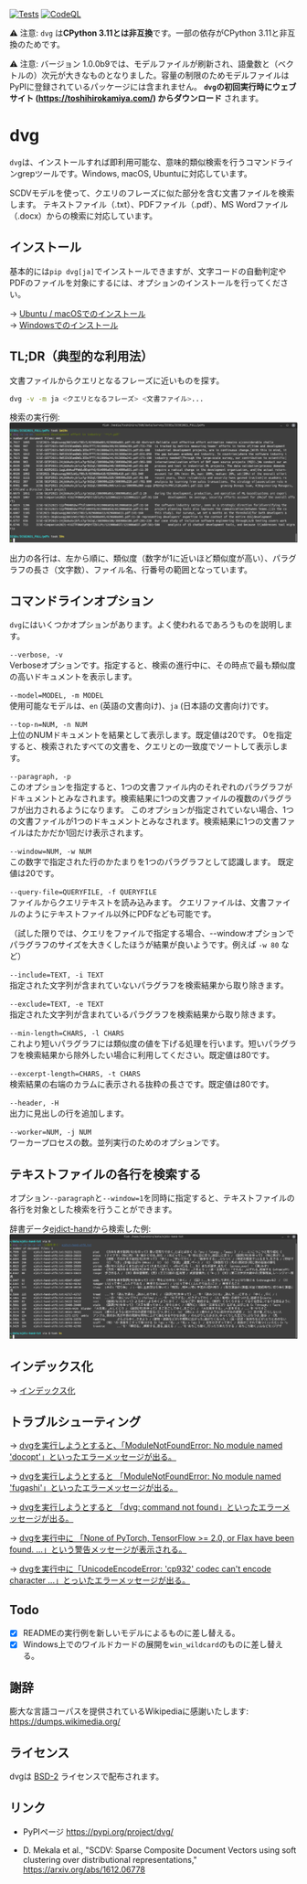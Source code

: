[![Tests](https://github.com/tos-kamiya/dvg/actions/workflows/tests.yaml/badge.svg)](https://github.com/tos-kamiya/dvg/actions/workflows/tests.yaml) [![CodeQL](https://github.com/tos-kamiya/dvg/actions/workflows/codeql-analysis.yml/badge.svg)](https://github.com/tos-kamiya/dvg/actions/workflows/codeql-analysis.yml)

⚠️ 注意: `dvg` は**CPython 3.11とは非互換**です。一部の依存がCPython 3.11と非互換のためです。  

⚠️ 注意: バージョン 1.0.0b9では、モデルファイルが刷新され、語彙数と（ベクトルの）次元が大きなものとなりました。容量の制限のためモデルファイルはPyPIに登録されているパッケージには含まれません。 **`dvg`の初回実行時にウェブサイト (https://toshihirokamiya.com/) からダウンロード** されます。  

# dvg

`dvg`は、インストールすれば即利用可能な、意味的類似検索を行うコマンドラインgrepツールです。Windows, macOS, Ubuntuに対応しています。

SCDVモデルを使って、クエリのフレーズに似た部分を含む文書ファイルを検索します。
テキストファイル（.txt）、PDFファイル（.pdf）、MS Wordファイル（.docx）からの検索に対応しています。

## インストール

基本的には`pip dvg[ja]`でインストールできますが、文字コードの自動判定やPDFのファイルを対象にするには、オプションのインストールを行ってください。

&rarr; [Ubuntu / macOSでのインストール](docs/installation-on-ubuntu.ja_JP.md)  
&rarr; [Windowsでのインストール](docs/installation-on-windows.ja_JP.md)  

## TL;DR（典型的な利用法）

文書ファイルからクエリとなるフレーズに近いものを探す。

```sh
dvg -v -m ja <クエリとなるフレーズ> <文書ファイル>...
```

検索の実行例:  
![](docs/images/run1.png)

出力の各行は、左から順に、類似度（数字が1に近いほど類似度が高い）、パラグラフの長さ（文字数）、ファイル名、行番号の範囲となっています。

## コマンドラインオプション

`dvg`にはいくつかオプションがあります。よく使われるであろうものを説明します。

`--verbose, -v`  
Verboseオプションです。指定すると、検索の進行中に、その時点で最も類似度の高いドキュメントを表示します。

`--model=MODEL, -m MODEL`  
使用可能なモデルは、`en` (英語の文書向け)、`ja` (日本語の文書向け)です。

`--top-n=NUM, -n NUM`  
上位のNUMドキュメントを結果として表示します。既定値は20です。
0を指定すると、検索されたすべての文書を、クエリとの一致度でソートして表示します。

`--paragraph, -p`  
このオプションを指定すると、1つの文書ファイル内のそれぞれのパラグラフがドキュメントとみなされます。検索結果に1つの文書ファイルの複数のパラグラフが出力されるようになります。
このオプションが指定されていない場合、1つの文書ファイルが1つのドキュメントとみなされます。検索結果に1つの文書ファイルはたかだか1回だけ表示されます。

`--window=NUM, -w NUM`  
この数字で指定された行のかたまりを1つのパラグラフとして認識します。
既定値は20です。

`--query-file=QUERYFILE, -f QUERYFILE`  
ファイルからクエリテキストを読み込みます。
クエリファイルは、文書ファイルのようにテキストファイル以外にPDFなども可能です。

（試した限りでは、クエリをファイルで指定する場合、--windowオプションでパラグラフのサイズを大きくしたほうが結果が良いようです。例えば `-w 80` など）

`--include=TEXT, -i TEXT`  
指定された文字列が含まれていないパラグラフを検索結果から取り除きます。

`--exclude=TEXT, -e TEXT`  
指定された文字列が含まれているパラグラフを検索結果から取り除きます。

`--min-length=CHARS, -l CHARS`  
これより短いパラグラフには類似度の値を下げる処理を行います。短いパラグラフを検索結果から除外したい場合に利用してください。既定値は80です。

`--excerpt-length=CHARS, -t CHARS`  
検索結果の右端のカラムに表示される抜粋の長さです。既定値は80です。

`--header, -H`  
出力に見出しの行を追加します。

`--worker=NUM, -j NUM`  
ワーカープロセスの数。並列実行のためのオプションです。

## テキストファイルの各行を検索する

オプション`--paragraph`と`--window=1`を同時に指定すると、テキストファイルの各行を対象とした検索を行うことができます。

辞書データ[ejdict-hand](https://github.com/kujirahand/EJDict)から検索した例:  
![](docs/images/run8-ja.png)

## インデックス化

&rarr; [インデックス化](docs/indexing.ja_JP.md)  

## トラブルシューティング

&rarr; [dvgを実行しようとすると、「ModuleNotFoundError: No module named 'docopt'」といったエラーメッセージが出る。](docs/troubleshooting.ja_JP.md#no-docopt)

&rarr; [dvgを実行しようとすると 「ModuleNotFoundError: No module named 'fugashi'」といったエラーメッセージが出る。](docs/troubleshooting.ja_JP.md#no-fugashi)

&rarr; [dvgを実行しようとすると 「dvg: command not found」といったエラーメッセージが出る。](docs/troubleshooting.ja_JP.md#command-not-found)

&rarr; [dvgを実行中に 「None of PyTorch, TensorFlow >= 2.0, or Flax have been found. ...」という警告メッセージが表示される。](docs/troubleshooting.ja_JP.md#no-fugashi)

&rarr; [dvgを実行中に「UnicodeEncodeError: 'cp932' codec can't encode character ...」とっいたエラーメッセージが出る。](docs/troubleshooting.ja_JP.md#cp932)

## Todo

- [x] READMEの実行例を新しいモデルによるものに差し替える。
- [x] Windows上でのワイルドカードの展開を`win_wildcard`のものに差し替える。

## 謝辞

膨大な言語コーパスを提供されているWikipediaに感謝いたします:  
https://dumps.wikimedia.org/

## ライセンス

dvgは [BSD-2](https://opensource.org/licenses/BSD-2-Clause) ライセンスで配布されます。

## リンク

* PyPIページ https://pypi.org/project/dvg/

* D. Mekala et al., "SCDV: Sparse Composite Document Vectors using soft clustering over distributional representations," https://arxiv.org/abs/1612.06778
